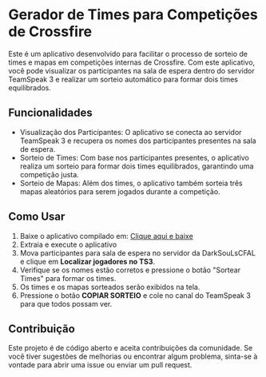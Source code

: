 # Gerador de Times para Competições de Crossfire
Este é um aplicativo desenvolvido para facilitar o processo de sorteio de times e mapas em competições internas de Crossfire. 
Com este aplicativo, você pode visualizar os participantes na sala de espera dentro do servidor TeamSpeak 3 e realizar um sorteio automático 
para formar dois times equilibrados.

## Funcionalidades
- Visualização dos Participantes: O aplicativo se conecta ao servidor TeamSpeak 3 e recupera os nomes dos participantes presentes na sala de espera.
- Sorteio de Times: Com base nos participantes presentes, o aplicativo realiza um sorteio para formar dois times equilibrados, garantindo uma competição justa.
- Sorteio de Mapas: Além dos times, o aplicativo também sorteia três mapas aleatórios para serem jogados durante a competição.

## Como Usar
1. Baixe o aplicativo compilado em: [Clique aqui e baixe](https://mega.nz/file/GbJRHKQZ#R2TjsESEorNR8jCDtJa7dE1zmPPsJMVQ3fr7tymimKA) 
2. Extraia e execute o aplicativo
3. Mova participantes para sala de espera no servidor da DarkSouLsCFAL e clique em **Localizar jogadores no TS3**.
4. Verifique se os nomes estão corretos e pressione o botão "Sortear Times" para formar os times.
5. Os times e os mapas sorteados serão exibidos na tela.
6. Pressione o botão **COPIAR SORTEIO** e cole no canal do TeamSpeak 3 para que todos possam ver.

## Contribuição
Este projeto é de código aberto e aceita contribuições da comunidade. Se você tiver sugestões de melhorias ou encontrar algum problema, sinta-se à vontade 
para abrir uma issue ou enviar um pull request.


